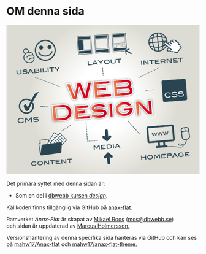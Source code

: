 OM denna sida
==============================================

<img src="../htdocs/img/web-design-img.jpg" class="imgAbout" alt="web-design-img"/>

Det primära syftet med denna sidan är:

* Som en del i [dbwebb kursen *design*](http://dbwebb.se/design).

Källkoden finns tillgänglig via GitHub på [anax-flat](git@github.com:canax/anax-flat.git).

Ramverket *Anax-Flat* är skapat av [Mikael Roos](https://mikaelroos.se) (mos@dbwebb.se)<br>
och sidan är uppdaterad av [Marcus Holmersson.](mailto:mahw17@student.bth.se)

Versionshantering av denna specifika sida hanteras via GitHub och kan ses på
[mahw17/Anax-flat](https://github.com/mahw17/Anax-flat) och
[mahw17/anax-flat-theme.](https://github.com/mahw17/anax-flat-theme)
